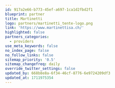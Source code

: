 ```yaml
---
id: 917a2e66-b773-45ef-a697-1ca1d2fbd2f1
blueprint: partner
title: Martinetti
logo: partners/martinetti_tente-logo.png
link: 'https://www.martinettisa.ch/'
highlighted: false
partners_categories:
  - providers
use_meta_keywords: false
no_index_page: false
no_follow_links: false
sitemap_priority: '0.5'
sitemap_changefreq: daily
override_twitter_settings: false
updated_by: 668b8e8a-6f34-46cf-8776-6e9724209df3
updated_at: 1711975354
---
```


